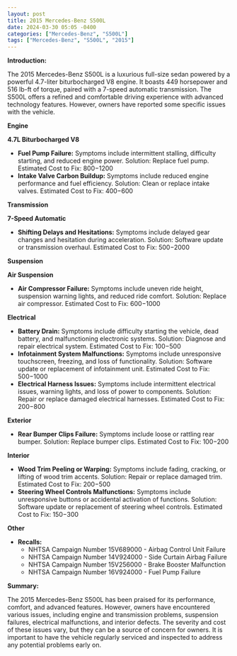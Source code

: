 ```yaml
---
layout: post
title: 2015 Mercedes-Benz S500L
date: 2024-03-30 05:05 -0400
categories: ["Mercedes-Benz", "S500L"]
tags: ["Mercedes-Benz", "S500L", "2015"]
---
```

**Introduction:**

The 2015 Mercedes-Benz S500L is a luxurious full-size sedan powered by a powerful 4.7-liter biturbocharged V8 engine. It boasts 449 horsepower and 516 lb-ft of torque, paired with a 7-speed automatic transmission. The S500L offers a refined and comfortable driving experience with advanced technology features. However, owners have reported some specific issues with the vehicle.

**Engine**

**4.7L Biturbocharged V8**

* **Fuel Pump Failure:** Symptoms include intermittent stalling, difficulty starting, and reduced engine power. Solution: Replace fuel pump. Estimated Cost to Fix: $800-$1200
* **Intake Valve Carbon Buildup:** Symptoms include reduced engine performance and fuel efficiency. Solution: Clean or replace intake valves. Estimated Cost to Fix: $400-$600

**Transmission**

**7-Speed Automatic**

* **Shifting Delays and Hesitations:** Symptoms include delayed gear changes and hesitation during acceleration. Solution: Software update or transmission overhaul. Estimated Cost to Fix: $500-$2000

**Suspension**

**Air Suspension**

* **Air Compressor Failure:** Symptoms include uneven ride height, suspension warning lights, and reduced ride comfort. Solution: Replace air compressor. Estimated Cost to Fix: $600-$1000

**Electrical**

* **Battery Drain:** Symptoms include difficulty starting the vehicle, dead battery, and malfunctioning electronic systems. Solution: Diagnose and repair electrical system. Estimated Cost to Fix: $100-$500
* **Infotainment System Malfunctions:** Symptoms include unresponsive touchscreen, freezing, and loss of functionality. Solution: Software update or replacement of infotainment unit. Estimated Cost to Fix: $500-$1000
* **Electrical Harness Issues:** Symptoms include intermittent electrical issues, warning lights, and loss of power to components. Solution: Repair or replace damaged electrical harnesses. Estimated Cost to Fix: $200-$800

**Exterior**

* **Rear Bumper Clips Failure:** Symptoms include loose or rattling rear bumper. Solution: Replace bumper clips. Estimated Cost to Fix: $100-$200

**Interior**

* **Wood Trim Peeling or Warping:** Symptoms include fading, cracking, or lifting of wood trim accents. Solution: Repair or replace damaged trim. Estimated Cost to Fix: $200-$500
* **Steering Wheel Controls Malfunctions:** Symptoms include unresponsive buttons or accidental activation of functions. Solution: Software update or replacement of steering wheel controls. Estimated Cost to Fix: $150-$300

**Other**

* **Recalls:**
    * NHTSA Campaign Number 15V689000 - Airbag Control Unit Failure
    * NHTSA Campaign Number 14V924000 - Side Curtain Airbag Failure
    * NHTSA Campaign Number 15V256000 - Brake Booster Malfunction
    * NHTSA Campaign Number 16V924000 - Fuel Pump Failure

**Summary:**

The 2015 Mercedes-Benz S500L has been praised for its performance, comfort, and advanced features. However, owners have encountered various issues, including engine and transmission problems, suspension failures, electrical malfunctions, and interior defects. The severity and cost of these issues vary, but they can be a source of concern for owners. It is important to have the vehicle regularly serviced and inspected to address any potential problems early on.
